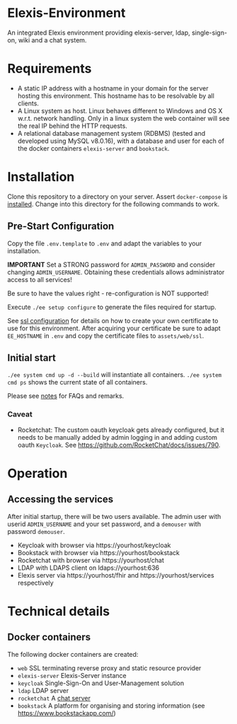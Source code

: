 # Elexis-Environment

An integrated Elexis environment providing elexis-server, ldap, single-sign-on, wiki and a chat system.

# Requirements

* A static IP address with a hostname in your domain for the server hosting this environment. This hostname has to be resolvable by all clients.
* A Linux system as host. Linux behaves different to Windows and OS X w.r.t. network handling. Only in a linux system the web container will see the real IP behind the HTTP requests.
* A relational database management system (RDBMS) (tested and developed using MySQL v8.0.16), with
a database and user for each of the docker containers ``elexis-server`` and ``bookstack``.

# Installation

Clone this repository to a directory on your server. Assert `docker-compose` is [installed](https://docs.docker.com/compose/install/). Change into this directory for the following commands to work.

## Pre-Start Configuration

Copy the file `.env.template` to `.env` and adapt the variables to your installation.

**IMPORTANT** Set a STRONG password for `ADMIN_PASSWORD` and consider changing `ADMIN_USERNAME`. Obtaining these credentials allows administrator access to all services!

Be sure to have the values right - re-configuration is NOT supported!

Execute `./ee setup configure` to generate the files required for startup.

See [ssl configuration](doc/ssl.md) for details on how to create your own certificate to use for this environment.
After acquiring your certificate be sure to adapt `EE_HOSTNAME` in `.env` and copy
the certificate files to `assets/web/ssl`.

## Initial start

`./ee system cmd up -d --build` will instantiate all containers. `./ee system cmd ps` shows the current state of all containers.

Please see [notes](docs/notes.md) for FAQs and remarks.

### Caveat

* Rocketchat: The custom oauth keycloak gets already configured, but it needs to be manually added by admin logging in and adding custom oauth `Keycloak`. See https://github.com/RocketChat/docs/issues/790.

# Operation

## Accessing the services

After initial startup, there will be two users available. The admin user with userid `ADMIN_USERNAME` and your set password, and a `demouser` with password `demouser`.

* Keycloak with browser via https://yourhost/keycloak
* Bookstack with browser via https://yourhost/bookstack
* Rocketchat with browser via https://yourhost/chat
* LDAP with LDAPS client on ldaps://yourhost:636 
* Elexis server via https://yourhost/fhir and https://yourhost/services respectively

# Technical details

## Docker containers

The following docker containers are created:

- ```web``` SSL terminating reverse proxy and static resource provider
- ```elexis-server``` Elexis-Server instance
- ```keycloak``` Single-Sign-On and User-Management solution
- ```ldap``` LDAP server
- ```rocketchat``` A [chat server](https://rocket.chat/)
- ```bookstack``` A platform for organising and storing information (see https://www.bookstackapp.com/)